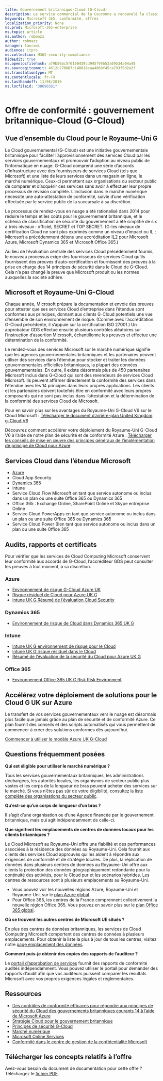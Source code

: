 ```yaml
---
title: Gouvernement britannique-Cloud (G-Cloud)
description: Le service commercial de la Couronne a renouvelé la classification des services de Cloud Computing Microsoft sur le cloud public v. 6.
keywords: Microsoft 365, conformité, offres
localization_priority: None
ms.prod: Microsoft-365-enterprise
ms.topic: article
ms.author: robmazz
author: robmazz
manager: laurawi
audience: itpro
ms.collection: M365-security-compliance
hideEdit: true
ms.openlocfilehash: a79b56bc5f6150439cd945f99b53a69b34a04a45
ms.sourcegitcommit: 4612c270867c148818eaa4008f45ca793f5d2a2f
ms.translationtype: MT
ms.contentlocale: fr-FR
ms.lasthandoff: 11/08/2019
ms.locfileid: "38690381"
---
```

# <a name="compliance-offering-united-kingdom-government-cloud-g-cloud"></a>Offre de conformité : gouvernement britannique-Cloud (G-Cloud)

## <a name="uk-g-cloud-overview"></a>Vue d’ensemble du Cloud pour le Royaume-Uni G

Le Cloud gouvernemental (G-Cloud) est une initiative gouvernementale britannique pour faciliter l’approvisionnement des services Cloud par les services gouvernementaux et promouvoir l’adoption au niveau public de l’informatique en nuage. G-Cloud comprend une série d’accords d’infrastructure avec des fournisseurs de services Cloud (tels que Microsoft) et une liste de leurs services dans un magasin en ligne, le marché numérique. Ceux-ci permettent aux organisations du secteur public de comparer et d’acquérir ces services sans avoir à effectuer leur propre processus de révision complète. L’inclusion dans le marché numérique nécessite une auto-attestation de conformité, suivie d’une vérification effectuée par le service public de la succursale à sa discrétion.

Le processus de rendez-vous en nuage a été rationalisé dans 2014 pour réduire le temps et les coûts pour le gouvernement britannique, et le schéma de classification de sécurité du gouvernement a été simplifié de six à trois niveaux : officiel, SECRET et TOP SECRET. (G-les niveaux de certification Cloud ne sont plus exprimés comme un niveau d’impact ou IL ; Microsoft a précédemment détenu une accréditation IL2 pour Microsoft Azure, Microsoft Dynamics 365 et Microsoft Office 365.)

Au lieu de l’évaluation centrale des services Cloud précédemment fournis, le nouveau processus exige des fournisseurs de services Cloud qu’ils fournissent des preuves d’auto-certification et fournissent des preuves à la prise en charge des 14 principes de sécurité dans le Cloud de G-Cloud. Cela n’a pas changé la preuve que Microsoft produit ou les normes auxquelles la société adhère.

## <a name="microsoft-and-uk-g-cloud"></a>Microsoft et Royaume-Uni G-Cloud

Chaque année, Microsoft prépare la documentation et envoie des preuves pour attester que ses services Cloud d’entreprise dans l’étendue sont conformes aux principes, donnant aux clients G-Cloud potentiels une vue d’ensemble de son environnement de risque. (Comme avec l’accréditation G-Cloud précédente, il s’appuie sur la certification ISO 27001.) Un approbateur GDS effectue ensuite plusieurs contrôles aléatoires sur l’instruction d’assertion Microsoft, échantillonne les preuves et effectue une détermination de la conformité.

Le rendez-vous des services Microsoft sur le marché numérique signifie que les agences gouvernementales britanniques et les partenaires peuvent utiliser des services dans l’étendue pour stocker et traiter les données gouvernementales officielles britanniques, la plupart des données gouvernementales. En outre, il existe désormais plus de 450 partenaires Microsoft inclus dans G-Cloud qui sont des revendeurs de services Cloud Microsoft. Ils peuvent affirmer directement la conformité des services dans l’étendue avec les 14 principes dans leurs propres applications. Les clients et les partenaires doivent toutefois être en conformité avec leurs propres composants qui ne sont pas inclus dans l’attestation et la détermination de la conformité des services Cloud de Microsoft.

Pour en savoir plus sur les avantages du Royaume-Uni G-Cloud V6 sur le Cloud Microsoft : [Télécharger le document d’arrière-plan United Kingdom g-Cloud V6](https://aka.ms/uk-g-cloud_backgrounder)

Découvrez comment accélérer votre déploiement du Royaume-Uni G-Cloud V6 à l’aide de notre plan de sécurité et de conformité Azure : [Télécharger les conseils de mise en œuvre des principes généraux de l’implémentation de principe de Cloud pour Azure](https://servicetrust.microsoft.com/ViewPage/Blueprint?command=Download&downloadType=Document&downloadId=c3804aba-03a7-4d21-88ad-d9bbe5314a00&docTab=fc060920-cdb8-11e7-bacf-0bf52b09d912_UK_G-Cloud_Blueprint)

## <a name="microsoft-in-scope-cloud-services"></a>Services Cloud dans l’étendue Microsoft

- [Azure](https://aka.ms/AzureCompliance)
- Cloud App Security
- [Dynamics 365](https://aka.ms/d365-compliance-list)
- Intune
- Service Cloud Flow Microsoft en tant que service autonome ou inclus dans un plan ou une suite Office 365 ou Dynamics 365
- Office 365 : Exchange Online, SharePoint Online et Skype entreprise Online
- Service Cloud PowerApps en tant que service autonome ou inclus dans un plan ou une suite Office 365 ou Dynamics 365
- Service Cloud Power BIen tant que service autonome ou inclus dans un plan ou une suite Office 365

## <a name="audits-reports-and-certificates"></a>Audits, rapports et certificats

Pour vérifier que les services de Cloud Computing Microsoft conservent leur conformité aux accords de G-Cloud, l’accréditeur GDS peut consulter les preuves à tout moment, à sa discrétion.

### <a name="azure"></a>Azure

- [Environnement de risque G-Cloud Azure UK](https://go.microsoft.com/fwlink/?linkid=2099702)
- [Risque résiduel de Cloud pour Azure UK G](https://go.microsoft.com/fwlink/?linkid=2099497)
- [Intune UK G Résumé de l’évaluation Cloud Security](https://go.microsoft.com/fwlink/?linkid=2099703)

### <a name="dynamics-365"></a>Dynamics 365

- [Environnement de risque de Cloud dans Dynamics 365 UK G](https://aka.ms/Dynamics365UKGCloudRiskEnvironment)

### <a name="intune"></a>Intune

- [Intune UK G environnement de risque pour le Cloud](https://aka.ms/IntuneUKGCloudRiskEnvironment)
- [Intune UK G risque résiduel dans le Cloud](https://aka.ms/IntuneUKGCloudResidualRisk)
- [Résumé de l’évaluation de la sécurité du Cloud pour Azure UK G](https://aka.ms/IntuneUKGCloudSecurityAssessmentSummary)

### <a name="office-365"></a>Office 365

- [Environnement Office 365 UK G Risk Risk Environment](https://aka.ms/Office365UKGCloudRiskEnvironment)

## <a name="accelerate-your-deployment-of-uk-g-cloud-solutions-on-azure"></a>Accélérez votre déploiement de solutions pour le Cloud G UK sur Azure

Le transfert de vos services gouvernementaux vers le nuage est désormais plus facile que jamais grâce au plan de sécurité et de conformité Azure. Ce plan fournit des conseils et des scripts automatisés qui vous permettent de commencer à créer des solutions conformes dès aujourd’hui.

[Commencer à utiliser le modèle Azure UK G-Cloud](https://aka.ms/ukofficialblueprint)

## <a name="frequently-asked-questions"></a>Questions fréquemment posées

**Qui est éligible pour utiliser le marché numérique ?**

Tous les services gouvernementaux britanniques, les administrations déchargées, les autorités locales, les organismes de secteur public plus vastes et les corps de la longueur de bras peuvent acheter des services sur le marché. Si vous n’êtes pas sûr de votre éligibilité, consultez la [liste complète des organisations du secteur public](https://www.gov.uk/government/publications/public-sector-organisations-eligible-to-use-cloudstore).

**Qu’est-ce qu’un corps de longueur d’un bras ?**

Il s’agit d’une organisation ou d’une Agence financée par le gouvernement britannique, mais qui agit indépendamment de celle-ci.

**Que signifient les emplacements de centres de données locaux pour les clients britanniques ?**

Le Cloud Microsoft au Royaume-Uni offre une fiabilité et des performances associées à la résidence des données au Royaume-Uni. Cela fournit aux clients des services Cloud approuvés qui les aident à répondre aux exigences de conformité et de stratégie locales. De plus, la réplication de données dans plusieurs centres de données au Royaume-Uni offre aux clients la protection des données géographiquement redondante pour la continuité des activités, pour le Cloud pur et les scénarios hybrides. Les centres de ressources sont à plusieurs emplacements au Royaume-Uni.

- Vous pouvez voir les nouvelles régions Azure, Royaume-Uni et Royaume-Uni, sur le [plan Azure global](https://azuredatacentermap.azurewebsites.net/).
- Pour Office 365, les centres de la France comprennent collectivement la nouvelle région Office 365. Vous pouvez en savoir plus sur le [plan Office 365 global](https://o365datacentermap.azurewebsites.net/).

**Où se trouvent les autres centres de Microsoft UE situés ?**

En plus des centres de données britanniques, les services de Cloud Computing Microsoft comportent des centres de données à plusieurs emplacements. Pour obtenir la liste la plus à jour de tous les centres, visitez notre [page emplacement des données](https://www.microsoft.com/TrustCenter/Privacy/where-your-data-is-located).

**Comment puis-je obtenir des copies des rapports de l’auditeur ?**

Le [portail d’approbation de services](https://support.office.com/article/Get-started-with-the-Service-Trust-Portal-for-Office-365-for-business-Azure-and-Dynamics-CRM-Online-subscriptions-f30e2353-0bd6-41ed-8347-eea1fb8d2662) fournit des rapports de conformité audités indépendamment. Vous pouvez utiliser le portail pour demander des rapports d’audit afin que vos auditeurs puissent comparer les résultats Microsoft avec vos propres exigences légales et réglementaires.

## <a name="resources"></a>Ressources

- [Des contrôles de conformité efficaces pour répondre aux principes de sécurité du Cloud des gouvernements britanniques courants 14 à l’aide de Microsoft Azure](https://aka.ms/complianceuk)
- [Stratégie Cloud pour le gouvernement britannique](https://aka.ms/UK_govt_cloud_strategy)
- [Principes de sécurité G-Cloud](https://aka.ms/UK-G-Cloud)
- [Marché numérique](https://www.digitalmarketplace.service.gov.uk/)
- [Microsoft Online Services](https://aka.ms/Online-Services-Terms)
- [Conformité dans le centre de gestion de la confidentialité Microsoft](https://www.microsoft.com/trust-center/compliance/compliance-overview)

## <a name="download-the-offering-backgrounder"></a>Télécharger les concepts relatifs à l’offre

Avez-vous besoin du document de documentation pour cette offre ? Téléchargez le [fichier PDF](https://download.microsoft.com/download/9/E/0/9E008CC0-6783-4472-B19D-F5B6970DD73A/UK_GCloud_Compliance_Backgrounder.pdf).
